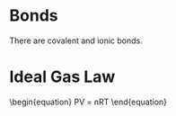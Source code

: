 # Bonds

There are covalent and ionic bonds.

# Ideal Gas Law

\begin{equation}
PV = nRT
\end{equation}